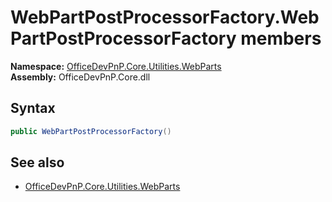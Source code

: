 # WebPartPostProcessorFactory.WebPartPostProcessorFactory members 
**Namespace:** [OfficeDevPnP.Core.Utilities.WebParts](OfficeDevPnP.Core.Utilities.WebParts.md)  
**Assembly:** OfficeDevPnP.Core.dll  
## Syntax
```C#
public WebPartPostProcessorFactory()
```
## See also
- [OfficeDevPnP.Core.Utilities.WebParts](OfficeDevPnP.Core.Utilities.WebParts.md)
